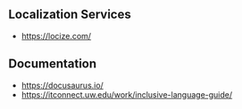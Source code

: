 
## Localization Services
* https://locize.com/

## Documentation
* https://docusaurus.io/
* https://itconnect.uw.edu/work/inclusive-language-guide/
